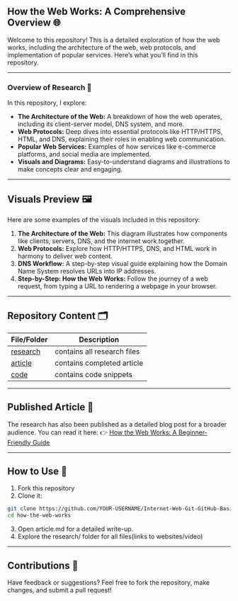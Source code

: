 ## How the Web Works: A Comprehensive Overview 🌐

 Welcome to this repository! This is a detailed exploration of how the web works, including the architecture of the web, web protocols, and implementation of popular services. Here’s what you’ll find in this repository.

---

### Overview of Research 📖
In this repository, I explore:  
* **The Architecture of the Web:** A breakdown of how the web operates, including its client-server model, DNS system, and more.
* **Web Protocols:** Deep dives into essential protocols like HTTP/HTTPS, HTML, and DNS, explaining their roles in enabling web communication.
* **Popular Web Services:** Examples of how services like e-commerce platforms, and social media are implemented.
* **Visuals and Diagrams:** Easy-to-understand diagrams and illustrations to make concepts clear and engaging.

---
## Visuals Preview 🖼️
Here are some examples of the visuals included in this repository:
1. **The Architecture of the Web:** This diagram illustrates how components like clients, servers, DNS, and the internet work together.
2. **Web Protocols:** Explore how HTTP/HTTPS, DNS, and HTML work in harmony to deliver web content.
3. **DNS Workflow:**
A step-by-step visual guide explaining how the Domain Name System resolves URLs into IP addresses.
4. **Step-by-Step: How the Web Works:**
Follow the journey of a web request, from typing a URL to rendering a webpage in your browser.

----
## Repository Content 🗂️
|File/Folder|Description                |
|-----------|-----------                |
|[research](research/) |contains all research files|
|[article](article/) | contains completed article|
|[code](code/)    | contains code snippets    |          
----
## Published Article 📝
The research has also been published as a detailed blog post for a broader audience. You can read it here: 👉 [How the Web Works: A Beginner-Friendly Guide](https://medium.com/@testimonyayesa/how-the-web-works-and-web-protocols-a-journey-through-the-internets-architecture-5bf532ab0e9d)

---
## How to Use 🚀
1. Fork this repository
2. Clone it:
``` bash
git clone https://github.com/YOUR-USERNAME/Internet-Web-Git-GitHub-Basics.git
cd how-the-web-works

```
3. Open article.md for a detailed write-up.
4. Explore the research/ folder for all files(links to websites/video)

----
## Contributions 🤝
Have feedback or suggestions? Feel free to fork the repository, make changes, and submit a pull request!
